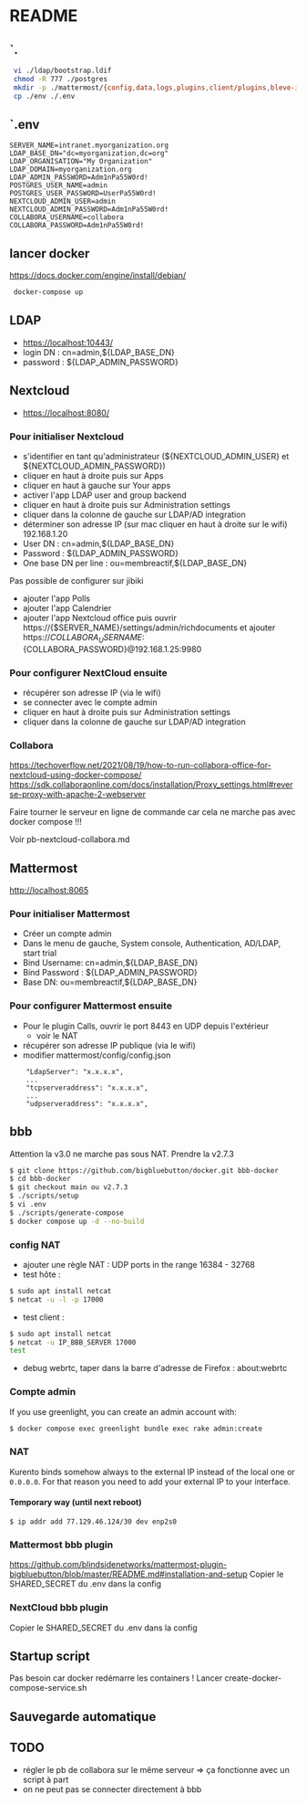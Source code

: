 # README

## `.

```bash
 vi ./ldap/bootstrap.ldif
 chmod -R 777 ./postgres
 mkdir -p ./mattermost/{config,data,logs,plugins,client/plugins,bleve-indexes}; chmod -R 777 ./mattermost/
 cp ./env ./.env
```

## `.env

```text
SERVER_NAME=intranet.myorganization.org
LDAP_BASE_DN="dc=myorganization,dc=org"
LDAP_ORGANISATION="My Organization"
LDAP_DOMAIN=myorganization.org
LDAP_ADMIN_PASSWORD=Adm1nPa55W0rd!
POSTGRES_USER_NAME=admin
POSTGRES_USER_PASSWORD=UserPa55W0rd!
NEXTCLOUD_ADMIN_USER=admin
NEXTCLOUD_ADMIN_PASSWORD=Adm1nPa55W0rd!
COLLABORA_USERNAME=collabora
COLLABORA_PASSWORD=Adm1nPa55W0rd!
```

## lancer docker

<https://docs.docker.com/engine/install/debian/>

```bash
 docker-compose up
```

## LDAP

- <https://localhost:10443/>
- login DN : cn=admin,${LDAP_BASE_DN}
- password : ${LDAP_ADMIN_PASSWORD}

## Nextcloud

- <https://localhost:8080/>

### Pour initialiser Nextcloud

- s'identifier en tant qu'administrateur (${NEXTCLOUD_ADMIN_USER} et ${NEXTCLOUD_ADMIN_PASSWORD})
- cliquer en haut à droite puis sur Apps
- cliquer en haut à gauche sur Your apps
- activer l'app LDAP user and group backend
- cliquer en haut à droite puis sur Administration settings
- cliquer dans la colonne de gauche sur LDAP/AD integration
- déterminer son adresse IP (sur mac cliquer en haut à droite sur le wifi)
    192.168.1.20
- User DN : cn=admin,${LDAP_BASE_DN}
- Password : ${LDAP_ADMIN_PASSWORD}
- One base DN per line : ou=membreactif,${LDAP_BASE_DN}

Pas possible de configurer sur jibiki

- ajouter l'app Polls
- ajouter l'app Calendrier
- ajouter l'app Nextcloud office puis ouvrir
    https://{$SERVER_NAME}/settings/admin/richdocuments et ajouter
https://${COLLABORA_USERNAME}:${COLLABORA_PASSWORD}@192.168.1.25:9980

### Pour configurer NextCloud ensuite

- récupérer son adresse IP (via le wifi)
- se connecter avec le compte admin
- cliquer en haut à droite puis sur Administration settings
- cliquer dans la colonne de gauche sur LDAP/AD integration

### Collabora

<https://techoverflow.net/2021/08/19/how-to-run-collabora-office-for-nextcloud-using-docker-compose/>
<https://sdk.collaboraonline.com/docs/installation/Proxy_settings.html#reverse-proxy-with-apache-2-webserver>

Faire tourner le serveur en ligne de commande
car cela ne marche pas avec docker compose !!!

Voir pb-nextcloud-collabora.md

## Mattermost

<http://localhost:8065>

### Pour initialiser Mattermost

- Créer un compte admin
- Dans le menu de gauche, System console, Authentication, AD/LDAP, start trial
- Bind Username: cn=admin,${LDAP_BASE_DN}
- Bind Password : ${LDAP_ADMIN_PASSWORD}
- Base DN: ou=membreactif,${LDAP_BASE_DN}

### Pour configurer Mattermost ensuite

- Pour le plugin Calls, ouvrir le port 8443 en UDP depuis l'extérieur
  - voir le NAT
- récupérer son adresse IP publique (via le wifi)
- modifier mattermost/config/config.json

```text
    "LdapServer": "x.x.x.x",
    ...
    "tcpserveraddress": "x.x.x.x",
    ...
    "udpserveraddress": "x.x.x.x",
```

## bbb
Attention la v3.0 ne marche pas sous NAT.
Prendre la v2.7.3

```bash
$ git clone https://github.com/bigbluebutton/docker.git bbb-docker
$ cd bbb-docker
$ git checkout main ou v2.7.3
$ ./scripts/setup
$ vi .env
$ ./scripts/generate-compose
$ docker compose up -d --no-build
```

### config NAT
- ajouter une règle NAT : UDP ports in the range 16384 - 32768 
- test hôte : 
```bash
$ sudo apt install netcat
$ netcat -u -l -p 17000
```
- test client : 
```bash
$ sudo apt install netcat
$ netcat -u IP_BBB_SERVER 17000
test
```
- debug webrtc, taper dans la barre d'adresse de Firefox : about:webrtc

### Compte admin
If you use greenlight, you can create an admin account with:
```bash
$ docker compose exec greenlight bundle exec rake admin:create
```

### NAT
Kurento binds somehow always to the external IP instead of the local one or `0.0.0.0`. For that reason you need to add your external IP to your interface.

#### Temporary  way (until next reboot)
```
$ ip addr add 77.129.46.124/30 dev enp2s0
```
### Mattermost bbb plugin
<https://github.com/blindsidenetworks/mattermost-plugin-bigbluebutton/blob/master/README.md#installation-and-setup>
Copier le SHARED_SECRET du .env dans la config

### NextCloud bbb plugin
Copier le SHARED_SECRET du .env dans la config

## Startup script
Pas besoin car docker redémarre les containers !
Lancer create-docker-compose-service.sh

## Sauvegarde automatique

## TODO
- régler le pb de collabora sur le même serveur => ça fonctionne avec un script à part
- on ne peut pas se connecter directement à bbb
